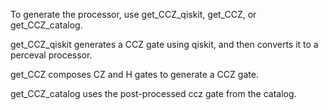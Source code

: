 To generate the processor, use get_CCZ_qiskit, get_CCZ, or get_CCZ_catalog.

get_CCZ_qiskit generates a CCZ gate using qiskit, and then converts it to a perceval processor.

get_CCZ composes CZ and H gates to generate a CCZ gate.

get_CCZ_catalog uses the post-processed ccz gate from the catalog.

